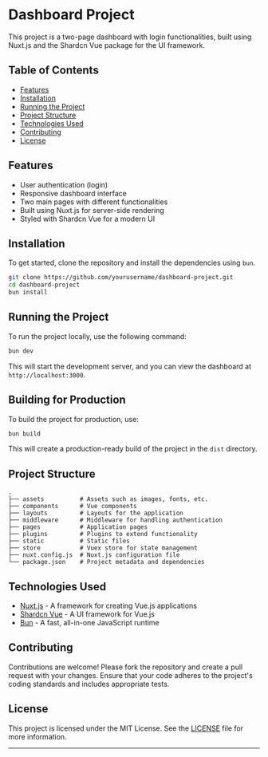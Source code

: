 # Dashboard Project

This project is a two-page dashboard with login functionalities, built using Nuxt.js and the Shardcn Vue package for the UI framework.

## Table of Contents

- [Features](#features)
- [Installation](#installation)
- [Running the Project](#running-the-project)
- [Project Structure](#project-structure)
- [Technologies Used](#technologies-used)
- [Contributing](#contributing)
- [License](#license)

## Features

- User authentication (login)
- Responsive dashboard interface
- Two main pages with different functionalities
- Built using Nuxt.js for server-side rendering
- Styled with Shardcn Vue for a modern UI

## Installation

To get started, clone the repository and install the dependencies using `bun`.

```bash
git clone https://github.com/yourusername/dashboard-project.git
cd dashboard-project
bun install
```

## Running the Project

To run the project locally, use the following command:

```bash
bun dev
```

This will start the development server, and you can view the dashboard at `http://localhost:3000`.

## Building for Production

To build the project for production, use:

```bash
bun build
```

This will create a production-ready build of the project in the `dist` directory.

## Project Structure

```
.
├── assets          # Assets such as images, fonts, etc.
├── components      # Vue components
├── layouts         # Layouts for the application
├── middleware      # Middleware for handling authentication
├── pages           # Application pages
├── plugins         # Plugins to extend functionality
├── static          # Static files
├── store           # Vuex store for state management
├── nuxt.config.js  # Nuxt.js configuration file
└── package.json    # Project metadata and dependencies
```

## Technologies Used

- [Nuxt.js](https://nuxtjs.org/) - A framework for creating Vue.js applications
- [Shardcn Vue](https://shardcn.com/) - A UI framework for Vue.js
- [Bun](https://bun.sh/) - A fast, all-in-one JavaScript runtime

## Contributing

Contributions are welcome! Please fork the repository and create a pull request with your changes. Ensure that your code adheres to the project's coding standards and includes appropriate tests.

## License

This project is licensed under the MIT License. See the [LICENSE](LICENSE) file for more information.

---
